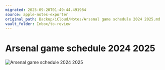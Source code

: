 ```yaml
---
migrated: 2025-09-20T01:49:44.491984
source: apple-notes-exporter
original_path: Backup/iCloud/Notes/Arsenal game schedule 2024 2025.md
vault_folder: Inbox/to-review
---
```

# Arsenal game schedule 2024 2025
![Arsenal game schedule 2024 2025](images/Arsenal%20game%20schedule%202024%202025.jpeg)

